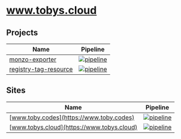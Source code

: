 # www.tobys.cloud

## Projects

| Name | Pipeline |
| ---- | -------- |
| [monzo-exporter](https://github.com/tlwr/monzo-exporter) | [![pipeline](https://concourse.tobys.cloud/api/v1/teams/main/pipelines/monzo-exporter/badge)](https://concourse.tobys.cloud/teams/main/pipelines/monzo-exporter) |
| [registry-tag-resource](https://github.com/tlwr/registry-tag-resource/) | [![pipeline](https://concourse.tobys.cloud/api/v1/teams/main/pipelines/registry-tag-resource/badge)](https://concourse.tobys.cloud/teams/main/pipelines/registry-tag-resource) |


## Sites

| Name | Pipeline |
| ---- | -------- |
| [www.toby.codes](https://www.toby.codes) | [![pipeline](https://concourse.tobys.cloud/api/v1/teams/main/pipelines/deploy-www-toby-codes/badge)](https://concourse.tobys.cloud/teams/main/pipelines/deploy-www-toby-codes) |
| [www.tobys.cloud](https://www.tobys.cloud) | [![pipeline](https://concourse.tobys.cloud/api/v1/teams/main/pipelines/deploy-www-tobys-cloud/badge)](https://concourse.tobys.cloud/teams/main/pipelines/deploy-www-tobys-cloud) |
